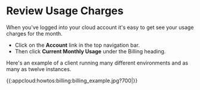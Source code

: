 # Review Usage Charges

When you've logged into your cloud account it's easy to get see your usage charges for the month.

  - Click on the **Account** link in the top navigation bar.
  - Then click **Current Monthly Usage** under the Billing heading.

Here's an example of a client running many different environments and as many as twelve instances.

{{:appcloud:howtos:billing:billing_example.jpg?700|}}